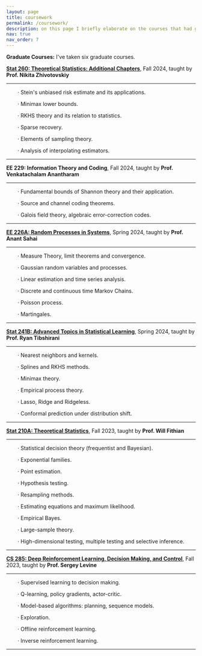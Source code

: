 ```yaml
---
layout: page
title: coursework
permalink: /coursework/
description: on this page I briefly elaborate on the courses that had great impacts on me and my thoughts on them. 
nav: true
nav_order: 7
---
```


**Graduate Courses:** I've taken six graduate courses. 

**<a href='https://sites.google.com/view/nikitazhivotovskiy/stat260?authuser=0'>Stat 260: Theoretical Statistics: Additional Chapters</a>**, Fall 2024, taught by **Prof. Nikita Zhivotovskiy**

  ---
  <p style="margin-left: 30px;"> &middot; Stein's unbiased risk estimate and its applications.</p>
  <p style="margin-left: 30px;"> &middot; Minimax lower bounds.</p>
  <p style="margin-left: 30px;"> &middot; RKHS theory and its relation to statistics.</p>
  <p style="margin-left: 30px;"> &middot; Sparse recovery.</p>
  <p style="margin-left: 30px;"> &middot; Elements of sampling theory.</p>
  <p style="margin-left: 30px;"> &middot; Analysis of interpolating estimators.</p>
  
  ---

**EE 229: Information Theory and Coding**, Fall 2024, taught by **Prof. Venkatachalam Anantharam**

  ---
  <p style="margin-left: 30px;"> &middot; Fundamental bounds of Shannon theory and their application.</p>
  <p style="margin-left: 30px;"> &middot; Source and channel coding theorems.</p>
  <p style="margin-left: 30px;"> &middot; Galois field theory, algebraic error-correction codes.</p>

  ---

**<a href='https://inst.eecs.berkeley.edu/~ee226a/sp24/'>EE 226A: Random Processes in Systems</a>**, Spring 2024, taught by **Prof. Anant Sahai**

  ---
  <p style="margin-left: 30px;"> &middot; Measure Theory, limit theorems and convergence.</p>
  <p style="margin-left: 30px;"> &middot; Gaussian random variables and processes.</p>
  <p style="margin-left: 30px;"> &middot; Linear estimation and time series analysis.</p>
  <p style="margin-left: 30px;"> &middot; Discrete and continuous time Markov Chains.</p>
  <p style="margin-left: 30px;"> &middot; Poisson process.</p>
  <p style="margin-left: 30px;"> &middot; Martingales.</p>
    
  ---

**<a href='https://www.stat.berkeley.edu/~ryantibs/statlearn-s24/'>Stat 241B: Advanced Topics in Statistical Learning</a>**, Spring 2024, taught by **Prof. Ryan Tibshirani**

  ---
  <p style="margin-left: 30px;"> &middot; Nearest neighbors and kernels.</p>
  <p style="margin-left: 30px;"> &middot; Splines and RKHS methods.</p>
  <p style="margin-left: 30px;"> &middot; Minimax theory.</p>
  <p style="margin-left: 30px;"> &middot; Empirical process theory.</p>
  <p style="margin-left: 30px;"> &middot; Lasso, Ridge and Ridgeless.</p>
  <p style="margin-left: 30px;"> &middot; Conformal prediction under distribution shift.</p>
    
  ---

**<a href='https://www.stat.berkeley.edu/~wfithian/courses/stat210a/'>Stat 210A: Theoretical Statistics</a>**, Fall 2023, taught by **Prof. Will Fithian**

  ---
  <p style="margin-left: 30px;"> &middot; Statistical decision theory (frequentist and Bayesian).</p>
  <p style="margin-left: 30px;"> &middot; Exponential families.</p>
  <p style="margin-left: 30px;"> &middot; Point estimation.</p>
  <p style="margin-left: 30px;"> &middot; Hypothesis testing.</p>
  <p style="margin-left: 30px;"> &middot; Resampling methods.</p>
  <p style="margin-left: 30px;"> &middot; Estimating equations and maximum likelihood.</p>
  <p style="margin-left: 30px;"> &middot; Empirical Bayes.</p>
  <p style="margin-left: 30px;"> &middot; Large-sample theory.</p>
  <p style="margin-left: 30px;"> &middot; High-dimensional testing, multiple testing and selective inference.</p>
    
  ---

**<a href='https://rail.eecs.berkeley.edu/deeprlcourse/'>CS 285: Deep Reinforcement Learning, Decision Making, and Control</a>**, Fall 2023, taught by **Prof. Sergey Levine**

  ---
  <p style="margin-left: 30px;"> &middot; Supervised learning to decision making.</p>
  <p style="margin-left: 30px;"> &middot; Q-learning, policy gradients, actor-critic.</p>
  <p style="margin-left: 30px;"> &middot; Model-based algorithms: planning, sequence models.</p>
  <p style="margin-left: 30px;"> &middot; Exploration.</p>
  <p style="margin-left: 30px;"> &middot; Offline reinforcement learning.</p>
  <p style="margin-left: 30px;"> &middot; Inverse reinforcement learning.</p>
    
  ---

<!-- Others: Fall 2022 and spring 2024, I was fortunate to take the EECS 126/226 series, which covered different topics in probability and random processes. The prior was taught by my advisor <a href='https://people.eecs.berkeley.edu/~kannanr/'>Kannan</a>, and the latter was taught by professor <a href='https://www2.eecs.berkeley.edu/Faculty/Homepages/sahai.html'>Sahai</a>. The first third of 126 was a very fast-paced going through of measure-free probability. Kannan personally believed that it's more straightforward to teach probability without having to define sigma algebras and measures. We were fed with very difficult problems. The course then took a turn and quickly went through topics in stochastic processes, the most important ones of which are Markov chains and random graphs. We spent two lectures on information theory and a couple more on coding theory related topics. Then, the class concluded with estimation and testing. As a graduate version of 126, 226 kept most of its topics in alignment with 126, but there was actually barely any repetition. In the beginning we were just proving theorem in analysis and measure theory. It was actually quite exciting to see all the details in CLT and SLLN. The random processes were much more oriented toward the directions of our lab: things were introduced from a signal processing perspective. We had to deal with the statistical behaviors of different kinds of filters. Overall, these two classes were on top of my mind when I thought about which courses were to shape my education at Berkeley. Both professors were excellent in dilivering their lectures. They were mostly responsible for my decision to dedicate the majority of my portion of exploration to information and statistics related areas.-->


